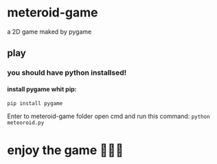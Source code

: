 # meteroid-game
a 2D game maked by pygame

## play

### you should have python installsed!

#### install pygame whit pip:

`pip install pygame`

Enter to meteroid-game folder
open cmd and run this command:
`python meteoroid.py`


# enjoy the game 🤞👻😎
